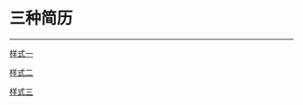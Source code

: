 # 三种简历
***
[样式一](https://tianyuny.github.io/IFE/lingjichuxueyuan/task5and6/pages/resume_1.html)

[样式二](https://tianyuny.github.io/IFE/lingjichuxueyuan/task5and6/pages/resume_2.html)

[样式三](https://tianyuny.github.io/IFE/lingjichuxueyuan/task5and6/resume.html)
